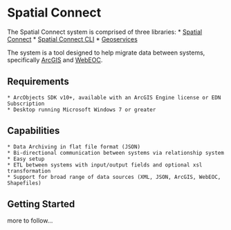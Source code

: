 # Spatial Connect
The Spatial Connect system is comprised of three libraries:
	* <a href="https://www.github.com/juwilliams/spatial-connect">Spatial Connect</a>
	* <a href="https://www.github.com/juwilliams/spatial-connect-cli">Spatial Connect CLI</a>
	* <a href="https://www.github.com/juwilliams/geoservices">Geoservices</a>

The system is a tool designed to help migrate data between systems, specifically <a href="">ArcGIS</a> and <a href="">WebEOC</a>.


## Requirements
	* ArcObjects SDK v10+, available with an ArcGIS Engine license or EDN Subscription
	* Desktop running Microsoft Windows 7 or greater


## Capabilities
	* Data Archiving in flat file format (JSON)
	* Bi-directional communication between systems via relationship system
	* Easy setup
	* ETL between systems with input/output fields and optional xsl transformation
	* Support for broad range of data sources (XML, JSON, ArcGIS, WebEOC, Shapefiles)


## Getting Started
more to follow...



